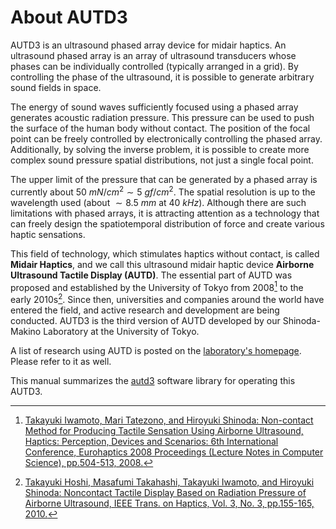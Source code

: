# About AUTD3

AUTD3 is an ultrasound phased array device for midair haptics.
An ultrasound phased array is an array of ultrasound transducers whose phases can be individually controlled (typically arranged in a grid).
By controlling the phase of the ultrasound, it is possible to generate arbitrary sound fields in space.

The energy of sound waves sufficiently focused using a phased array generates acoustic radiation pressure.
This pressure can be used to push the surface of the human body without contact.
The position of the focal point can be freely controlled by electronically controlling the phased array.
Additionally, by solving the inverse problem, it is possible to create more complex sound pressure spatial distributions, not just a single focal point.

The upper limit of the pressure that can be generated by a phased array is currently about $\SI{50}{mN/cm^2}\sim \SI{5}{gf/cm^2}$.
The spatial resolution is up to the wavelength used (about $\sim\SI{8.5}{mm}$ at $\SI{40}{kHz}$).
Although there are such limitations with phased arrays, it is attracting attention as a technology that can freely design the spatiotemporal distribution of force and create various haptic sensations.

This field of technology, which stimulates haptics without contact, is called **Midair Haptics**, and we call this ultrasound midair haptic device **Airborne Ultrasound Tactile Display (AUTD)**.
The essential part of AUTD was proposed and established by the University of Tokyo from 2008[^1] to the early 2010s[^2].
Since then, universities and companies around the world have entered the field, and active research and development are being conducted.
AUTD3 is the third version of AUTD developed by our Shinoda-Makino Laboratory at the University of Tokyo.

A list of research using AUTD is posted on the [laboratory's homepage](https://hapislab.org/airborne-ultrasound-tactile-display). Please refer to it as well.

This manual summarizes the [autd3](https://github.com/shinolab/autd3) software library for operating this AUTD3.

[^1]: [Takayuki Iwamoto, Mari Tatezono, and Hiroyuki Shinoda: Non-contact Method for Producing Tactile Sensation Using Airborne Ultrasound, Haptics: Perception, Devices and Scenarios: 6th International Conference, Eurohaptics 2008 Proceedings (Lecture Notes in Computer Science), pp.504-513, 2008.](https://hapislab.org/public/hiroyuki_shinoda/research/pdf/08Eurohaptics_iwamoto.pdf)

[^2]: [Takayuki Hoshi, Masafumi Takahashi, Takayuki Iwamoto, and Hiroyuki Shinoda: Noncontact Tactile Display Based on Radiation Pressure of Airborne Ultrasound, IEEE Trans. on Haptics, Vol. 3, No. 3, pp.155-165, 2010.](https://hapislab.org/public/hiroyuki_shinoda/research/pdf/10_Trans_Haptics_Hoshi.pdf)
